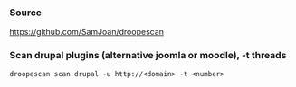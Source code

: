 ### Source
https://github.com/SamJoan/droopescan

### Scan drupal plugins (alternative joomla or moodle), -t threads
```
droopescan scan drupal -u http://<domain> -t <number>
```

